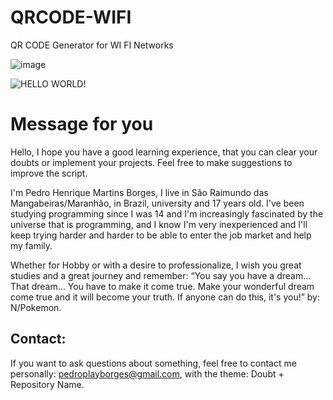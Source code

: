# QRCODE-WIFI
QR CODE Generator for WI FI Networks

![image](https://user-images.githubusercontent.com/88720549/163514657-e76e4e9a-8cf8-4d88-be6f-401774380796.png)

![HELLO WORLD!](https://user-images.githubusercontent.com/88720549/163514606-d6fe5d04-396f-4ea8-91c8-77c5cc525fe1.png)

# Message for you
Hello, I hope you have a good learning experience, that you can clear your doubts or implement your projects. Feel free to make suggestions to improve the script.

I'm Pedro Henrique Martins Borges, I live in São Raimundo das Mangabeiras/Maranhão, in Brazil, university and 17 years old. I've been studying programming since I was 14 and I'm increasingly fascinated by the universe that is programming, and I know I'm very inexperienced and I'll keep trying harder and harder to be able to enter the job market and help my family.

Whether for Hobby or with a desire to professionalize, I wish you great studies and a great journey and remember: “You say you have a dream… That dream… You have to make it come true. Make your wonderful dream come true and it will become your truth. If anyone can do this, it's you!” by: N/Pokemon.

## Contact:
If you want to ask questions about something, feel free to contact me personally: pedroplayborges@gmail.com, with the theme: Doubt + Repository Name.
